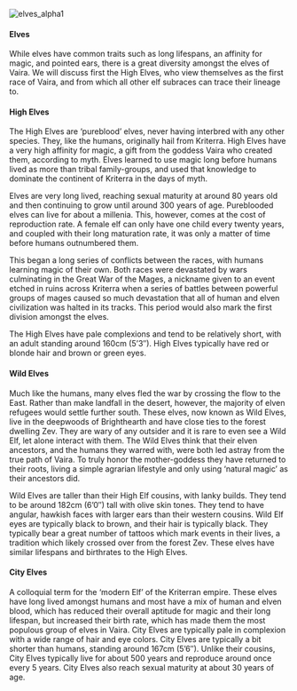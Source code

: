 ![elves_alpha1](https://worldofvaira.com/wp-content/uploads/2022/06/elves_alpha1.png)

#### Elves

While elves have common traits such as long lifespans, an affinity for magic, and pointed ears, there is a great diversity amongst the elves of Vaira. We will discuss first the High Elves, who view themselves as the first race of Vaira, and from which all other elf subraces can trace their lineage to.

#### High Elves

The High Elves are ‘pureblood’ elves, never having interbred with any other species. They, like the humans, originally hail from Kriterra. High Elves have a very high affinity for magic, a gift from the goddess Vaira who created them, according to myth. Elves learned to use magic long before humans lived as more than tribal family-groups, and used that knowledge to dominate the continent of Kriterra in the days of myth. 

Elves are very long lived, reaching sexual maturity at around 80 years old and then continuing to grow until around 300 years of age. Pureblooded elves can live for about a millenia. This, however, comes at the cost of reproduction rate. A female elf can only have one child every twenty years, and coupled with their long maturation rate, it was only a matter of time before humans outnumbered them. 



This began a long series of conflicts between the races, with humans learning magic of their own. Both races were devastated by wars culminating in the Great War of the Mages, a nickname given to an event etched in ruins across Kriterra when a series of battles between powerful groups of mages caused so much devastation that all of human and elven civilization was halted in its tracks. This period would also mark the first division amongst the elves.



The High Elves have pale complexions and tend to be relatively short, with an adult standing around 160cm (5’3″). High Elves typically have red or blonde hair and brown or green eyes.

#### **Wild Elves**

Much like the humans, many elves fled the war by crossing the flow to the East. Rather than make landfall in the desert, however, the majority of elven refugees would settle further south. These elves, now known as Wild Elves, live in the deepwoods of Brighthearth and have close ties to the forest dwelling Zev. They are wary of any outsider and it is rare to even see a Wild Elf, let alone interact with them. The Wild Elves think that their elven ancestors, and the humans they warred with, were both led astray from the true path of Vaira. To truly honor the mother-goddess they have returned to their roots, living a simple agrarian lifestyle and only using ‘natural magic’ as their ancestors did.

Wild Elves are taller than their High Elf cousins, with lanky builds. They tend to be around 182cm (6’0″) tall with olive skin tones. They tend to have angular, hawkish faces with larger ears than their western cousins. Wild Elf eyes are typically black to brown, and their hair is typically black. They typically bear a great number of tattoos which mark events in their lives, a tradition which likely crossed over from the forest Zev. These elves have similar lifespans and birthrates to the High Elves.

#### **City Elves**

A colloquial term for the ‘modern Elf’ of the Kriterran empire. These elves have long lived amongst humans and most have a mix of human and elven blood, which has reduced their overall aptitude for magic and their long lifespan, but increased their birth rate, which has made them the most populous group of elves in Vaira. City Elves are typically pale in complexion with a wide range of hair and eye colors. City Elves are typically a bit shorter than humans, standing around 167cm (5’6″). Unlike their cousins, City Elves typically live for about 500 years and reproduce around once every 5 years. City Elves also reach sexual maturity at about 30 years of age.